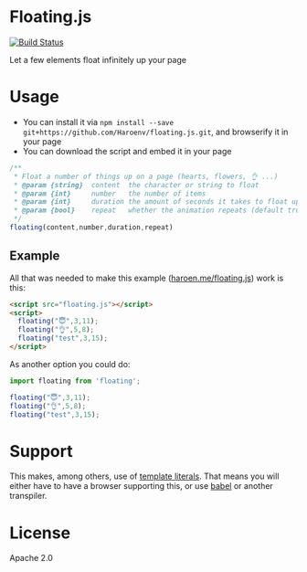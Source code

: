 # Floating.js

[![Build Status](https://travis-ci.org/Haroenv/floating.js.svg?branch=gh-pages)](https://travis-ci.org/Haroenv/floating.js)

Let a few elements float infinitely up your page

# Usage

* You can install it via `npm install --save git+https://github.com/Haroenv/floating.js.git`, and browserify it in your page
* You can download the script and embed it in your page

```js
/**
 * Float a number of things up on a page (hearts, flowers, 👌 ...)
 * @param {string}  content  the character or string to float
 * @param {int}     number   the number of items
 * @param {int}     duration the amount of seconds it takes to float up (default 10s)
 * @param {bool}    repeat   whether the animation repeats (default true)
 */
floating(content,number,duration,repeat)
```

## Example

All that was needed to make this example ([haroen.me/floating.js](https://haroen.me/floating.js)) work is this:

```html
<script src="floating.js"></script>
<script>
  floating("😇",3,11);
  floating("👌",5,8);
  floating("test",3,15);
</script>
```

As another option you could do:

```js
import floating from 'floating';

floating("😇",3,11);
floating("👌",5,8);
floating("test",3,15);
```

# Support

This makes, among others, use of [template literals](https://developer.mozilla.org/en-US/docs/Web/JavaScript/Reference/Template_literals). That means you will either have to have a browser supporting this, or use [babel](https://babeljs.io) or another transpiler.

# License

Apache 2.0
